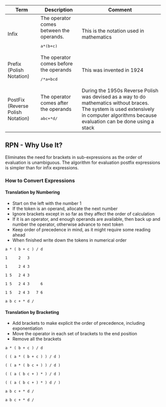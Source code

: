 | Term                              | Description                                                 | Comment                                                                                                                                                                                   |
| --------------------------------- | ----------------------------------------------------------- | ----------------------------------------------------------------------------------------------------------------------------------------------------------------------------------------- |
| Infix                             | The operator comes between the operands. <pre>a*(b+c)</pre> | This is the notation used in mathematics                                                                                                                                                  |
| Prefix (Polish Notation)          | The operator comes before the operands <pre>/*a+bcd</pre>   | This was invented in 1924                                                                                                                                                                 |
| PostFix (Reverse Polish Notation) | The operator comes after the operands <pre>abc+*d/</pre>    | During the 1950s Reverse Polish was devised as a way to do mathematics without braces. The system is used extensively in computer algorithms because evaluation can be done using a stack |

## RPN - Why Use It?

Eliminates the need for brackets in sub-expressions as the order of evaluation is unambiguous. The algorithm for evaluation postfix expressions is simpler than for infix expressions.

### How to Convert Expressions

#### Translation by Numbering

- Start on the left with the number 1
- If the token is an operand, allocate the next number
- Ignore brackets except in so far as they affect the order of calculation
- If it is an operator, and enough operands are available, then back up and number the operator, otherwise advance to next token
- Keep order of precedence in mind, as it might require some reading ahead
- When finished write down the tokens in numerical order

```
a * ( b + c ) / d

1     2   3

1     2 4 3

1 5   2 4 3

1 5   2 4 3     6

1 5   2 4 3   7 6

a b c + * d /
```

#### Translation by Bracketing

- Add brackets to make explicit the order of precedence, including exponentiation
- Move the operator in each set of brackets to the end position
- Remove all the brackets

```
a * ( b + c ) / d

( ( a * ( b + c ) ) / d )

( ( a * ( b c + ) ) / d )

( ( a ( b c + ) * ) / d )

( ( a ( b c + ) * ) d / )

a b c + * d /

a b c + * d /
```
